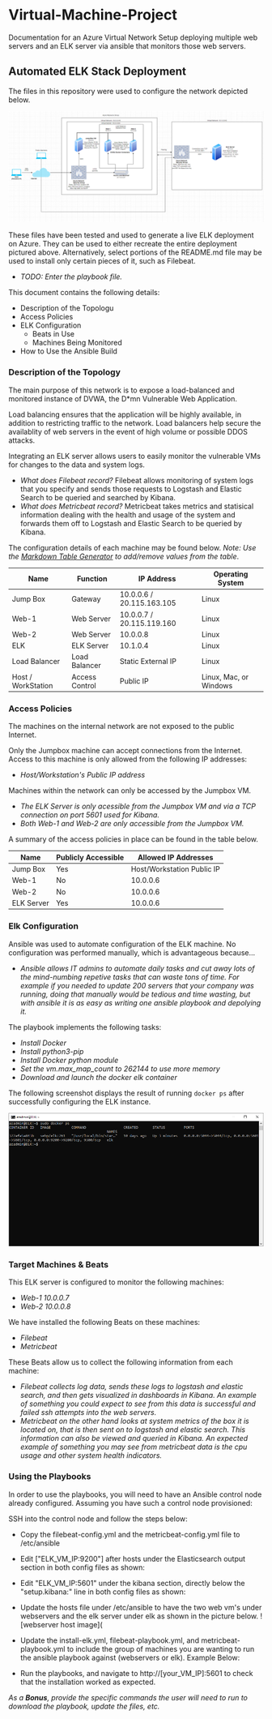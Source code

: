# Virtual-Machine-Project
Documentation for an Azure Virtual Network Setup deploying multiple web servers and an ELK server via ansible that monitors those web servers.


## Automated ELK Stack Deployment

The files in this repository were used to configure the network depicted below.

![TODO: Update the path with the name of your diagram](https://github.com/NDavis135/Virtual-Machine-Project/blob/main/Diagrams/Finalized-Deployment.PNG?raw=true)

These files have been tested and used to generate a live ELK deployment on Azure. They can be used to either recreate the entire deployment pictured above. Alternatively, select portions of the README.md file may be used to install only certain pieces of it, such as Filebeat.

  - _TODO: Enter the playbook file._

This document contains the following details:
- Description of the Topologu
- Access Policies
- ELK Configuration
  - Beats in Use
  - Machines Being Monitored
- How to Use the Ansible Build


### Description of the Topology

The main purpose of this network is to expose a load-balanced and monitored instance of DVWA, the D*mn Vulnerable Web Application.

Load balancing ensures that the application will be highly available, in addition to restricting traffic to the network.
Load balancers help secure the availablity of web servers in the event of high volume or possible DDOS attacks.

Integrating an ELK server allows users to easily monitor the vulnerable VMs for changes to the data and system logs.
- _What does Filebeat record?_
Filebeat allows monitoring of system logs that you specify and sends those requests to Logstash and Elastic Search to be queried and searched by Kibana.
- _What does Metricbeat record?_
Metricbeat takes metrics and statisical information dealing with the health and usage of the system and forwards them off to Logstash and Elastic Search to be queried by Kibana. 

The configuration details of each machine may be found below.
_Note: Use the [Markdown Table Generator](http://www.tablesgenerator.com/markdown_tables) to add/remove values from the table_.

| Name     | Function | IP Address | Operating System |
|----------|----------|------------|------------------|
| Jump Box | Gateway  | 10.0.0.6 / 20.115.163.105  | Linux            |
| Web-1    |Web Server| 10.0.0.7 / 20.115.119.160   | Linux            |
| Web-2    |Web Server| 10.0.0.8   | Linux            |
| ELK      |ELK Server| 10.1.0.4   | Linux            |
|Load Balancer|Load Balancer|Static External IP| Linux|
|Host / WorkStation|Access Control|Public IP| Linux, Mac, or Windows|

### Access Policies

The machines on the internal network are not exposed to the public Internet. 

Only the Jumpbox machine can accept connections from the Internet. Access to this machine is only allowed from the following IP addresses:
- _Host/Workstation's Public IP address_

Machines within the network can only be accessed by the Jumpbox VM.
- _The ELK Server is only acessible from the Jumpbox VM and via a TCP connection on port 5601 used for Kibana._
- _Both Web-1 and Web-2 are only accessible from the Jumpbox VM._

A summary of the access policies in place can be found in the table below.

| Name     | Publicly Accessible | Allowed IP Addresses |
|----------|---------------------|----------------------|
| Jump Box | Yes                 | Host/Workstation Public IP   |
| Web-1    | No                  | 10.0.0.6             |
| Web-2    | No                  | 10.0.0.6             |
|ELK Server| Yes                 | 10.0.0.6             |

### Elk Configuration

Ansible was used to automate configuration of the ELK machine. No configuration was performed manually, which is advantageous because...
- _Ansible allows IT admins to automate daily tasks and cut away lots of the mind-numbing repetive tasks that can waste tons of time. For example if you needed to update 200 servers that your company was running, doing that manually would be tedious and time wasting, but with ansible it is as easy as writing one ansible playbook and depolying it._

The playbook implements the following tasks:
- _Install Docker_
- _Install python3-pip_
- _Install Docker python module_
- _Set the vm.max_map_count to 262144 to use more memory_
- _Download and launch the docker elk container_

The following screenshot displays the result of running `docker ps` after successfully configuring the ELK instance.

![TODO: Update the path with the name of your screenshot of docker ps output](Images/Docker_ps.PNG)

### Target Machines & Beats
This ELK server is configured to monitor the following machines:
- _Web-1  10.0.0.7_
- _Web-2  10.0.0.8_

We have installed the following Beats on these machines:
- _Filebeat_
- _Metricbeat_

These Beats allow us to collect the following information from each machine:
- _Filebeat collects log data, sends these logs to logstash and elastic search, and then gets visualized in dashboards in Kibana. An example of something you could expect to see from this data is successful and failed ssh attempts into the web servers._
- _Metricbeat on the other hand looks at system metrics of the box it is located on, that is then sent on to logstash and elastic search.  This information can also be viewed and queried in Kibana.  An expected example of something you may see from metricbeat data is the cpu usage and other system health indicators._   

### Using the Playbooks
In order to use the playbooks, you will need to have an Ansible control node already configured. Assuming you have such a control node provisioned: 

SSH into the control node and follow the steps below:
- Copy the filebeat-config.yml and the metricbeat-config.yml file to /etc/ansible
- Edit ["ELK_VM_IP:9200"] after hosts under the Elasticsearch output section in both config files as shown:
- Edit "ELK_VM_IP:5601" under the kibana section, directly below the "setup.kibana:" line in both config files as shown:
- Update the hosts file under /etc/ansible to have the two web vm's under webservers and the elk server under elk as shown in the picture below.
![webserver host image](

- Update the install-elk.yml, filebeat-playbook.yml, and metricbeat-playbook.yml to include the group of machines you are wanting to run the ansible playbook against (webservers or elk). Example Below:
- Run the playbooks, and navigate to http://[your_VM_IP]:5601 to check that the installation worked as expected.

_As a **Bonus**, provide the specific commands the user will need to run to download the playbook, update the files, etc._
